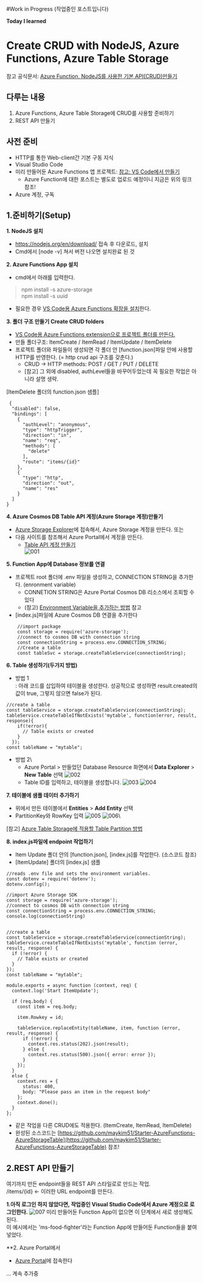 #Work in Progress (작업중인 포스트입니다)

**Today I learned**
# Create CRUD with NodeJS, Azure Functions, Azure Table Storage
참고 공식문서: [Azure Function, NodeJS를 사용한 기본 API(CRUD)만들기](https://docs.microsoft.com/en-us/azure/cosmos-db/table-storage-how-to-use-nodejs)



## 다루는 내용
1. Azure Functions, Azure Table Storage에 CRUD를 사용할 준비하기
2. REST API 만들기

## 사전 준비
* HTTP를 통한 Web-client간 기본 구동 지식
* Visual Studio Code
* 미리 만들어둔 Azure Functions 앱 프로젝트: [참고: VS Code에서 만들기](https://docs.microsoft.com/ko-kr/azure/azure-functions/functions-develop-vs-code?tabs=nodejs)
    * Azure Function에 대한 포스트는 별도로 업로드 예정이니 지금은 위의 링크 참조!
* Azure 계정, 구독




## 1.준비하기(Setup)
**1. NodeJS 설치**
* https://nodejs.org/en/download/ 접속 후 다운로드, 설치
* Cmd에서 [node -v] 쳐서 버전 나오면 설치완료 된 것


**2. Azure Functions App 설치**
* cmd에서 아래를 입력한다.
> npm install -s azure-storage\
> npm install -s uuid
* 필요한 경우 [VS Code용 Azure Functions 확장을 설치](https://docs.microsoft.com/ko-kr/azure/azure-functions/functions-create-first-function-vs-code)한다.


**3. 폴더 구조 만들기 Create CRUD folders**
* [VS Code용 Azure Functions extension으로 프로젝트 폴더를 만든다.](https://docs.microsoft.com/ko-kr/azure/azure-functions/functions-develop-vs-code?tabs=nodejs#create-an-azure-functions-project)
* 만들 폴더구조: ItemCreate / ItemRead / ItemUpdate / ItemDelete
* 프로젝트 폴더와 파일들이 생성되면 각 폴더 안 [function.json]파일 안에 사용할 HTTP를 반영한다. (= http crud api 구조를 갖춘다.)
    * CRUD -> HTTP methods: POST / GET / PUT / DELETE 
    * [참고] 그 외에 disabled, authLevel들을 바꾸어두었는데 꼭 필요한 작업은 아니라 설명 생략.

[ItemDelete 폴더의 function.json 샘플]
```
 {
  "disabled": false,
  "bindings": [
    {
      "authLevel": "anonymous",
      "type": "httpTrigger",
      "direction": "in",
      "name": "req",
      "methods": [
        "delete"
      ],
      "route": "items/{id}"
    },
    {
      "type": "http",
      "direction": "out",
      "name": "res"
    }
  ]
}
```

**4. Azure Cosmos DB Table API 계정(Azure Storage 계정)만들기**
* [Azure Storage Explorer](https://azure.microsoft.com/en-us/features/storage-explorer/)에 접속해서, Azure Storage 계정을 만든다.
또는
* 다음 사이트를 참조해서 Azure Portal에서 계정을 만든다.
    * [Table API 계정 만들기](https://docs.microsoft.com/en-us/azure/cosmos-db/create-table-dotnet#create-a-database-account)\
    ![001](https://github.com/maykim51/Starter-AzureFunctions-AzureStorageTable/blob/master/images/001.png?raw=true)


**5. Function App에 Database 정보를 연결**
* 프로젝트 root 폴더에 .env 파일을 생성하고, CONNECTION STRING을 추가한다. (enronment variable)
    * CONNETION STRING은 Azure Portal Cosmos DB 리소스에서 조회할 수 있다
    * (참고) [Environment Variable을 추가하는 방법](https://medium.com/the-node-js-collection/making-your-node-js-work-everywhere-with-environment-variables-2da8cdf6e786) 참고
* [index.js]파일에 Azure Cosmos DB 연결을 추가한다
```
    //import package
    const storage = require('azure-storage');
    //connect to cosmos DB with connection string
    const connectionString = process.env.CONNECTION_STRING;
    //Create a table
    const tableSvc = storage.createTableService(connectionString);
```

**6. Table 생성하기(두가지 방법)**
* 방법 1\
    : 아래 코드를 삽입하여 테이블을 생성한다. 성공적으로 생성하면 result.created의 값이 true, 그렇지 않으면 false가 된다.
```
//create a table
const tableService = storage.createTableService(connectionString);
tableService.createTableIfNotExists('mytable', function(error, result, response){
    if(!error){
      // Table exists or created
    }
  });
const tableName = "mytable";
```

* 방법 2\
    * Azure Portal > 만들었던 Database Resource 화면에서 **Data Explorer** > **New Table** 선택
    ![002](https://github.com/maykim51/Starter-AzureFunctions-AzureStorageTable/blob/master/images/002.png?raw=true)
    * Table ID를 입력하고, 테이블을 생성합니다.
    ![003](https://github.com/maykim51/Starter-AzureFunctions-AzureStorageTable/blob/master/images/003.png?raw=true)
    ![004](https://github.com/maykim51/Starter-AzureFunctions-AzureStorageTable/blob/master/images/004.png?raw=true)


**7. 테이블에 샘플 데이터 추가하기**
* 위에서 만든 테이블에서 **Entities** > **Add Entity** 선택
* PartitionKey와 RowKey 입력
    ![005](https://github.com/maykim51/Starter-AzureFunctions-AzureStorageTable/blob/master/images/005.png?raw=true)
    ![006](https://github.com/maykim51/Starter-AzureFunctions-AzureStorageTable/blob/master/images/006.png?raw=true)\

[참고] [Azure Table Storage에 적용할 Table Partition 방법](https://docs.microsoft.com/en-us/rest/api/storageservices/designing-a-scalable-partitioning-strategy-for-azure-table-storage)


**8. index.js파일에 endpoint 작업하기** 
* Item Update 폴더 안의 [function.json], [index.js]를 작업한다. (소스코드 참조)
* [ItemUpdate] 폴더의 [index.js] 샘플
```
//reads .env file and sets the environment variables.
const dotenv = require('dotenv');
dotenv.config();

//import Azure Storage SDK
const storage = require('azure-storage');
//connect to cosmos DB with connection string
const connectionString = process.env.CONNECTION_STRING;
console.log(connectionString)


//create a table
const tableService = storage.createTableService(connectionString);
tableService.createTableIfNotExists('mytable', function (error, result, response) {
  if (!error) {
    // Table exists or created
  }
});
const tableName = "mytable";

module.exports = async function (context, req) {
  context.log('Start ItemUpdate');

  if (req.body) {
    const item = req.body;

    item.Rowkey = id;

    tableService.replaceEntity(tableName, item, function (error, result, response) {
      if (!error) {
        context.res.status(202).json(result);
      } else {
        context.res.status(500).json({ error: error });
      }
    });
  }
  else {
    context.res = {
      status: 400,
      body: "Please pass an item in the request body"
    };
    context.done();
  }
};
```
* 같은 작업을 다른 CRUD에도 적용한다. (ItemCreate, ItemRead, ItemDelete)
* 완성된 소스코드는 [https://github.com/maykim51/Starter-AzureFunctions-AzureStorageTable](https://github.com/maykim51/Starter-AzureFunctions-AzureStorageTable) 참조!



## 2.REST API 만들기

여기까지 만든 endpoint들을 REST API 스타일로로 만드는 작업.\
/items/{id} <- 이러한 URL endpoint를 만든다.

**1.아직 로그인 하지 않았다면, 작업중인 Visual Studio Code에서 Azure 계정으로 로그인한다.**
![007](https://github.com/maykim51/Starter-AzureFunctions-AzureStorageTable/blob/master/images/007.png?raw=true)
미리 만들어둔 Function App이 없으면 이 단계에서 새로 생성해도 된다.\
이 예시에서는 'ms-food-fighter'라는 Function App에 만들어둔 Function들을 붙여넣었다.


**2. Azure Portal에서 
* [Azure Portal](https://portal.azure.com)에 접속한다

... 계속 추가중
